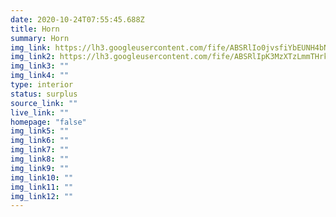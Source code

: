 ```yaml
---
date: 2020-10-24T07:55:45.688Z
title: Horn
summary: Horn
img_link: https://lh3.googleusercontent.com/fife/ABSRlIo0jvsfiYbEUNH4bNIFiCxl3q-pdNA3ftmeCPEFvAFoPYycA4ugnzftjdxJqftG8QyVz-rYRzX9WXjEOjzPN8NcXTSRz3oXFq9RGZy2UQkkWH1Uzb2uStV0-jkf1YU2nVCv8rjvEQzEpQCA5QY0ZEDe0tfK_0V4t4Paf3m5oIBsxgDtQyXuqmLKyiRZxxp4ikCa1qwhcGN50dO9upYhPa9wVTHS2D7gGT-0KMfhLBMYMxPFGr7MRC_N1gt1FWXwAjgitpAepejxuUlLDWwI4B3sdtUFy8bGqrBxbCsXDPI60BCtmPL5PWVTkw_8cdHxWcKX_Tl7xWbNwAjo6hwhUlcwVz2zqYIYlsgGluI1CVqKBmOCZxKToJk2QT3WxEG7lLG5KAkravkl_pALbR64OEssgowwy-lUIWI0Glgu_2Fdion4fr8LYDl5ZMCgck2Wj9W27jSvkcUushT8zBvAxfZ9ocD0CaZuJp1-9fD-PAFyfxde5zTI4JUVqgCH2RAXZt5XrNzoK-vaJV3j5--zvG0zxjhRXlth7lUWm0VZw_9z45cIdaLPXMn0TpL4w_w6QU73eQnriJBs30nTOaJEvE51qLOBHec6-3z9NIuoWbb2Q_dPd_9mi2ODhBlQf0AgNF1pAnQwCXBRtkCZq-piTnX2MDFOlQ6ulkO9nqaJ5QkI098v_ZC4DCevCgdxbGoSKiEtXtqDsb5sIvtHafdKLiTr1HCt3f-tRg=w851-h650-ft
img_link2: https://lh3.googleusercontent.com/fife/ABSRlIpK3MzXTzLmmTHrklBRMXgyVR5xc0RTuX0b0aIhtsNGXOPdY5P6CTEFZbI4B-0kNtLNjMfBvRY1w51JSV18MN_2hYGaqtffRKC9LuEdu5t4piEr5ANuTfD953xf9LhT9aTRg7SXT5OdEpKqYS1SBtl4Ny9v3E-OirprOjsRdbnT9-JUoQSwfds5Obr9GBO2yZQ-EJ9hHIRHg0Oq2EOVj9z6n3mef4_14tMebDfMGa41MDl06vKqQkuS60cRneKIzVGHQs7X3364WmbA-8TnbYXFPyj-2Ef0boqtTAi5p0Jp5HFgVqaAkn2F1c7N4Can9Q3mF_dVywAk3iAJcFhi5bhVLXyCrvCsB-yS3Sz7f4xBzJGTvihQJxHrXuseCDXXUFs0VIiL6gE6CsRm9sBjER5I9boAEa_UfiACxeDf52JFU94v2qIjx5TeZUSgvvu6U-08ffC0w951Ecxw3wO3gZ21fbQ2WowaKJS7iv6Iwucb5c1J2H1j5M3uQgNypC_WI9hTgs5-yA80PgNPqZbfzhk5sXXTGLQ7x35V5RMzalBYqciwQKomkciFoMJriiW0MDuvqVPjKEv8HpaONAnkH-APXdcYzj3GbHwcFAI2PQmtlKcilYogPfA70hjjoPRYsmveb9b99-uQxe2jG3mB-T3achx94O5gg8sKpvl2-4iKFr8GYDMycy0TDAAD4mziFjdIQL8G69dQZ-wvVhNpzm10m7qf9IV94A=w851-h650-ft
img_link3: ""
img_link4: ""
type: interior
status: surplus
source_link: ""
live_link: ""
homepage: "false"
img_link5: ""
img_link6: ""
img_link7: ""
img_link8: ""
img_link9: ""
img_link10: ""
img_link11: ""
img_link12: ""
---
```

